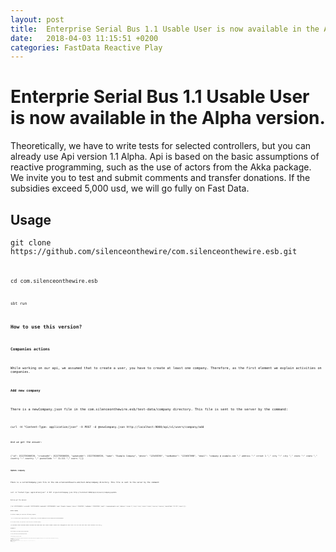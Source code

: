 ```yaml
---
layout: post
title:  Enterprise Serial Bus 1.1 Usable User is now available in the Alpha version.
date:   2018-04-03 11:15:51 +0200
categories: FastData Reactive Play
---
```


<h1>Enterprie Serial Bus 1.1 Usable User is now available in the Alpha version.</h1>

<p>Theoretically, we have to write tests for selected controllers, but you can already use Api version 1.1 Alpha. Api is based on the basic assumptions of reactive programming, such as the use of actors from the Akka package. We invite you to test and submit comments and transfer donations. If the subsidies exceed 5,000 usd, we will go fully on Fast Data.</p>

<h2>Usage</h2>

<p><code>git clone https://github.com/silenceonthewire/com.silenceonthewire.esb.git<code></p>
<p><code>cd com.silenceonthewire.esb<code></p>
<p><code>sbt run<code></p>

<h2>How to use this version?</h2>

<h3>Companies actions</h3>

<p>While working on our api, we assumed that to create a user, you have to create at least one company. Therefore, as the first element we explain activities on companies.</p>

<h4>Add new company</h4>

<p>There is a newCompany.json file in the com.silenceonthewire.esb/test-data/company directory. This file is sent to the server by the command:</p>

<p><code>curl -H "Content-Type: application/json" -X POST -d @newCompany.json http://localhost:9000/api/v1/users/company/add<code></p>

<p>And we get the answer:</p>

<p><code>{"id": 1522759308539, "createdAt": 1522759308539, "updatedAt": 1522759308539, "name": "Example Company", "phone": "123456789", "taxNumber": "1234567890", "email": "company @ example.com "," address ":" street 1 "," city ":" city "," state ":" state "," country ":" country "," postalCode ":" 11-111 "," users "[]}<code></p>

<h4>Update company</h4>

<p>There is a currentCompany.json file in the com.silenceonthewire.esb/test-data/company directory. This file is sent to the server by the command:</p>

<p><code>curl -H "Content-Type: application/json" -X PUT -d @currentCompany.json http://localhost:9000/api/v1/users/company/update<code></p>

<p>And we get the answer:</p>

<p><code>{"id":1522759308539,"createdAt":1522759308539,"updatedAt":1522760348933,"name":"Example Company","phone":"123456789","taxNumber":"1234567890","email":"company@example.com","address":"street 1","city":"city","state":"state","country":"country","postalCode":"11-111","users":[]}<code></p>

<h4>Delete company</h4>

<p>To delete company we send the following request:</p>

<p><code> curl -H "Content-Type: application/json" -X DELETE http://localhost:9000/api/v1/users/company/delete/1522759308539<code></p>

<p>If the removal succeeds, the system will return the data of the deleted company:</p>

<p><code>{"id":1522759308539,"createdAt":1522759308539,"updatedAt":1522760348933,"name":"Example Company","phone":"123456789","taxNumber":"1234567890","email":"company@example.com","address":"street 1","city":"city","state":"state","country":"country","postalCode":"11-111","users":[]}<code></p>

<h4>Get company by id</h4>

<p>To get the company by the id number, send the following request:</p>

<p><code>curl http://localhost:9000/api/v1/users/company/getById/1522760698755<code></p>

<p>if the request succeeds, the system will be returned:</p>

<p><code>{"id":1522760698755,"createdAt":1522760698756,"updatedAt":1522760698756,"name":"Example Company","phone":"123456789","taxNumber":"1234567890","email":"company@example.com","address":"street 1","city":"city","state":"state","country":"country","postalCode":"11-111","users":[]}<code></p>

<h4>Get company by name</h4>

<p>To get the company by the name, send the following request:</p>

<p><code>curl http://localhost:9000/api/v1/users/company/getByName/ExampleCompany<code></p>

<p>if the request succeeds, the system will be returned:</p>
.bundle
.sass-cache
Gemfile.lock
*.gem

<p><code>{"id":1522760698755,"createdAt":1522760698756,"updatedAt":1522760698756,"name":"Example Company","phone":"123456789","taxNumber":"1234567890","email":"company@example.com","address":"street 1","city":"city","state":"state","country":"country","postalCode":"11-111","users":[]}<code></p>

<h4>Get company by tax number</h4>

<p>To get company by the tax numner, send the following request:</p>

<p><code>curl http://localhost:9000/api/v1/users/company/getByTaxNumber/1234567890<code></p>

<p>if the request succeeds, the system will be returned:</p>

<p><code>{"id":1522760698755,"createdAt":1522760698756,"updatedAt":1522760698756,"name":"Example Company","phone":"123456789","taxNumber":"1234567890","email":"company@example.com","address":"street 1","city":"city","state":"state","country":"country","postalCode":"11-111","users":[]}<code></p>

<h4>Get company by email</h4>

<p>To get company by the email, send the following request:</p>

<p><code>curl http://localhost:9000/api/v1/users/company/getByEmail/company@example.com<code></p>

<p>if the request succeeds, the system will be returned:</p>

<p><code>{"id":1522760698755,"createdAt":1522760698756,"updatedAt":1522760698756,"name":"Example Company","phone":"123456789","taxNumber":"1234567890","email":"company@example.com","address":"street 1","city":"city","state":"state","country":"country","postalCode":"11-111","users":[]}<code></p>

<h4>Get company by phone</h4>

<p>To get company by the phone, send the following request:</p>

<p><code>curl http://localhost:9000/api/v1/users/company/getByPhone/123456789<code></p>

<p>if the request succeeds, the system will be returned:</p>

<p><code>{"id":1522761344385,"createdAt":1522761344385,"updatedAt":1522761344385,"name":"ExampleCompany","phone":"123456789","taxNumber":"1234567890","email":"company@example.com","address":"street 1","city":"city","state":"state","country":"country","postalCode":"11-111","users":[]}<code></p>

<h4>Get all companies</h4>

<p>To get all companies, send the following request:</p>

<p><code> curl http://localhost:9000/api/v1/users/company/all<code></p>

<p>if the request succeeds, the system will be returned:</p>

<p><code>[{"id":1522761344385,"createdAt":1522761344385,"updatedAt":1522761344385,"name":"ExampleCompany","phone":"123456789","taxNumber":"1234567890","email":"company@example.com","address":"street 1","city":"city","state":"state","country":"country","postalCode":"11-111","users":[]}]<code></p>

<h3>Users actions</h3>

<p>User management is the second part of the api. It allows you to quickly create, edit, find and delete users.</p>

<h4>Create new user</h4>

<p>If you can add user, send the following request:</p>

<p><code>curl -H "Content-Type: application/json" -X POST -d @newUser.json http://localhost:9000/api/v1/users/user/add<code></p>

<p>if the request succeeds, the system will be returned:</p>

<p><code>{"id":1522772875674,"createdAt":1522772875674,"updatedAt":1522772875674,"firstName":"jonh","lastName":"Doe","email":"john1@doe.com","phone":"12345167689","isAdmin":true,"admin":true},{"id":1522772977796,"createdAt":1522772977796,"updatedAt":1522772977796,"firstName":"jonh","lastName":"Doe","email":"john@doe.com","phone":"1235167689","isAdmin":true,"admin":true}<code></p>

<h4>Update user</h4>

<p>If you can update user, send the following request:</p>

<p><code> curl -H "Content-Type: application/json" -X PUT -d @currentUser.json http://localhost:9000/api/v1/users/user/edit/1522772875674<code></p>

<p>And if the request succeeds, the system will be returned:</p>

<p><code>{"id":1522772875674,"createdAt":1522772875674,"updatedAt":1522773478050,"firstName":"jonh","lastName":"Doe","email":"john322343@doe.com","phone":"12334325167689","isAdmin":true,"admin":true}<code></p>

<h4>Get user by id</h4>

<p>If you can get user by id, you must send this request:</p>

<p><code>curl http://localhost:9000/api/v1/users/user/getById/1522772875674<code></p>

<p>And if the request succeeds, the system will be returned:</p>

<p><code>{"id":1522772875674,"createdAt":1522772875674,"updatedAt":1522773478050,"firstName":"jonh","lastName":"Doe","email":"john322343@doe.com","phone":"12334325167689","isAdmin":true,"admin":true}<code></p>

<h4>Get user by phone</h4>

<p>If you can get user by id, you must send this request:</p>

<p><code>curl http://localhost:9000/api/v1/users/user/getByPhone/12334325167689<code></p>

<p>And if the request succeeds, the system will be returned:</p>

<p><code>{"id":1522772875674,"createdAt":1522772875674,"updatedAt":1522773478050,"firstName":"jonh","lastName":"Doe","email":"john322343@doe.com","phone":"12334325167689","isAdmin":true,"admin":true}<code></p>

<h4>Get user by email</h4>

<p>If you can get user by id, you must send this request:</p>

<p><code>curl http://localhost:9000/api/v1/users/user/getByEmail/john322343@doe.com<code></p>

<p>And if the request succeeds, the system will be returned:</p>

<p><code>{"id":1522772875674,"createdAt":1522772875674,"updatedAt":1522773478050,"firstName":"jonh","lastName":"Doe","email":"john322343@doe.com","phone":"12334325167689","isAdmin":true,"admin":true}<code></p>

<h4>Get all users</h4>

<p>If you can get all users, you must send this request:</p>

<p><code>curl http://localhost:9000/api/v1/users/user/all<code></p>

<p>And if the request succeeds, the system will be returned:</p>

<p><code>[{"id":1522772875674,"createdAt":1522772875674,"updatedAt":1522773478050,"firstName":"jonh","lastName":"Doe","email":"john322343@doe.com","phone":"12334325167689","isAdmin":true,"admin":true},{"id":1522772977796,"createdAt":1522772977796,"updatedAt":1522772977796,"firstName":"jonh","lastName":"Doe","email":"john@doe.com","phone":"1235167689","isAdmin":true,"admin":true}]<code></p>

<h4>Get user by phone and password</h4>

<p>If you can get user by phone and password, you must send this request:</p>

<p><code>curl -H "Content-Type: application/json" -X POST -d @phoneAndPassword.json http://localhost:9000/api/v1/users/user/getByPhoneAndPassword<code></p>

<p>And if the request succeeds, the system will be returned:</p>

<p><code>{"id":1522776276728,"createdAt":1522776276728,"updatedAt":1522776276728,"firstName":"jonh","lastName":"Doe","email":"john@doe.com","phone":"1235167689","isAdmin":true,"admin":true}<code></p>

<h4>Get user by email and password</h4>

<p>If you can get user by email and password, you must send this request:</p>

<p><code>curl -H "Content-Type: application/json" -X POST -d @emailAndPassword.json http://localhost:9000/api/v1/users/user/getByEmailAndPassword<code></p>

<p>And if the request succeeds, the system will be returned:</p>

<p><code>{"id":1522776276728,"createdAt":1522776276728,"updatedAt":1522776276728,"firstName":"jonh","lastName":"Doe","email":"john@doe.com","phone":"1235167689","isAdmin":true,"admin":true}<code></p>

<h4>Delete user</h4>

<p>If you can get delete user, you must send this request:</p>

<p><code>curl -H "Content-Type: application/json" -X DELETE http://localhost:9000/api/v1/users/user/delete/1522776276728<code></p>

<p>And if the request succeeds, the system will be returned:</p>

<p><code>{"id":1522776276728,"createdAt":1522776276728,"updatedAt":1522776276728,"firstName":"jonh","lastName":"Doe","email":"john@doe.com","phone":"1235167689","isAdmin":true,"admin":true}<code></p>

<h3>Account actions</h3>

<p>User accounts are the last element. It contains some very simple operations. I already explain.</p>

<h4>Create account</h4>

<p>If you can get create account, you must send this request:</p>

<p><code>curl -H "Content-Type: application/json" -X POST -d @newAccount.json http://localhost:9000/api/v1/users/account/create<code></p>

<p>And if the request succeeds, the system will be returned:</p>

<p><code>{"id":1522783057798,"createdAt":1522783057798,"updatedAt":1522783057798,"user":null,"taxNumber":"21434","ssn":"43546547","address":"Street 1","city":"city","state":"state","country":"country","postalCode":"23334"}<code></p>

<h4>Get by id</h4>

<p>If you can get account by id, you must send this request:</p>

<p><code>curl http://localhost:9000/api/v1/users/account/id/1522783057798<code></p>

<p>And if the request succeeds, the system will be returned:</p>

<p><code>{"id":1522783057798,"createdAt":1522783057798,"updatedAt":1522783057798,"user":null,"taxNumber":"21434","ssn":"43546547","address":"Street 1","city":"city","state":"state","country":"country","postalCode":"23334"}<code></p>


<h4>Get by tax number</h4>

<p>If you can get account by id, you must send this request:</p>

<p><code>curl http://localhost:9000/api/v1/users/account/taxNumber/21434<code></p>

<p>And if the request succeeds, the system will be returned:</p>

<p><code>{"id":1522783057798,"createdAt":1522783057798,"updatedAt":1522783057798,"user":null,"taxNumber":"21434","ssn":"43546547","address":"Street 1","city":"city","state":"state","country":"country","postalCode":"23334"}<code></p>


<h4>Get by ssn</h4>

<p>If you can get account by ssn, you must send this request:</p>

<p><code>curl http://localhost:9000/api/v1/users/account/bySsn/43546547<code></p>

<p>And if the request succeeds, the system will be returned:</p>

<p><code>{"id":1522783057798,"createdAt":1522783057798,"updatedAt":1522783057798,"user":null,"taxNumber":"21434","ssn":"43546547","address":"Street 1","city":"city","state":"state","country":"country","postalCode":"23334"}<code></p>

<h4>Get by user</h4>

<p>If you can get account by user, you must send this request:</p>

<p><code>curl http://localhost:9000/api/v1/users/account/byUser/1522831550466<code></p>

<p>And if the request succeeds, the system will be returned:</p>

<p><code>{"id":1522783057798,"createdAt":1522783057798,"updatedAt":1522783057798,"user":null,"taxNumber":"21434","ssn":"43546547","address":"Street 1","city":"city","state":"state","country":"country","postalCode":"23334"}<code></p>

<h4>Update account</h4>

<p>If you can update account, you must send this request:</p>

<p><code>curl -H "Content-Type: application/json" -X PUT -d @currentAccount.json http://localhost:9000/api/v1/users/account/update<code></p>

<p>And if the request succeeds, the system will be returned:</p>

<p><code>{"id":1522783057798,"createdAt":1522783057798,"updatedAt":1522786151443,"user":{"id":1522782031521,"createdAt":1522782031521,"updatedAt":1522782031521,"firstName":"jonh","lastName":"Doe","email":"john@doe.com","phone":"1235167689","isAdmin":true,"admin":true},"taxNumber":"df21434","ssn":"435465rte47","address":"Street 1","city":"city","state":"state","country":"country","postalCode":"23334"}<code></p>

<h3>What's next?</h3>

<p>As I have already mentioned, we will reach the full Fast Data if the amount of your shares exceeds 5,000 usd. Then we'll break into Apache Kafka and Cassandra's base.</p>

<p>Additionally, remember that you can already post orders related to FastData, I am more interested in freelancing than full-time job. Calculations using artificial intelligence? There is no welding. Rewriting the existing application interface to something deadly fast is also not a problem.</p>

<p>What's next with this project? First of all, I want to stabilize all available api this week. And then I want to write files management with the OCR system, so I can not do without Tesserac and Elastic Search. Greetings and look forward to the news.</p>
